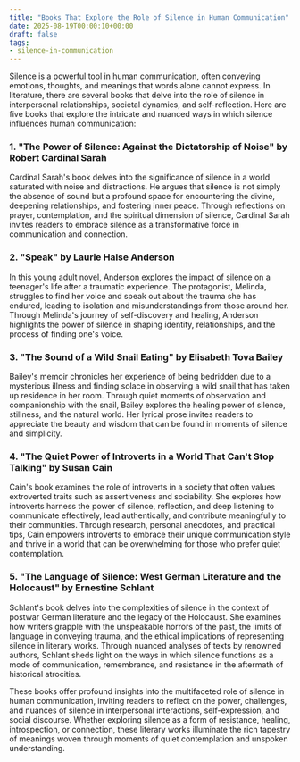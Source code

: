 ```yaml
---
title: "Books That Explore the Role of Silence in Human Communication"
date: 2025-08-19T00:00:10+00:00
draft: false
tags:
- silence-in-communication
---
```


Silence is a powerful tool in human communication, often conveying emotions, thoughts, and meanings that words alone cannot express. In literature, there are several books that delve into the role of silence in interpersonal relationships, societal dynamics, and self-reflection. Here are five books that explore the intricate and nuanced ways in which silence influences human communication:

### 1. "The Power of Silence: Against the Dictatorship of Noise" by Robert Cardinal Sarah

Cardinal Sarah's book delves into the significance of silence in a world saturated with noise and distractions. He argues that silence is not simply the absence of sound but a profound space for encountering the divine, deepening relationships, and fostering inner peace. Through reflections on prayer, contemplation, and the spiritual dimension of silence, Cardinal Sarah invites readers to embrace silence as a transformative force in communication and connection.

### 2. "Speak" by Laurie Halse Anderson

In this young adult novel, Anderson explores the impact of silence on a teenager's life after a traumatic experience. The protagonist, Melinda, struggles to find her voice and speak out about the trauma she has endured, leading to isolation and misunderstandings from those around her. Through Melinda's journey of self-discovery and healing, Anderson highlights the power of silence in shaping identity, relationships, and the process of finding one's voice.

### 3. "The Sound of a Wild Snail Eating" by Elisabeth Tova Bailey

Bailey's memoir chronicles her experience of being bedridden due to a mysterious illness and finding solace in observing a wild snail that has taken up residence in her room. Through quiet moments of observation and companionship with the snail, Bailey explores the healing power of silence, stillness, and the natural world. Her lyrical prose invites readers to appreciate the beauty and wisdom that can be found in moments of silence and simplicity.

### 4. "The Quiet Power of Introverts in a World That Can't Stop Talking" by Susan Cain

Cain's book examines the role of introverts in a society that often values extroverted traits such as assertiveness and sociability. She explores how introverts harness the power of silence, reflection, and deep listening to communicate effectively, lead authentically, and contribute meaningfully to their communities. Through research, personal anecdotes, and practical tips, Cain empowers introverts to embrace their unique communication style and thrive in a world that can be overwhelming for those who prefer quiet contemplation.

### 5. "The Language of Silence: West German Literature and the Holocaust" by Ernestine Schlant

Schlant's book delves into the complexities of silence in the context of postwar German literature and the legacy of the Holocaust. She examines how writers grapple with the unspeakable horrors of the past, the limits of language in conveying trauma, and the ethical implications of representing silence in literary works. Through nuanced analyses of texts by renowned authors, Schlant sheds light on the ways in which silence functions as a mode of communication, remembrance, and resistance in the aftermath of historical atrocities.

These books offer profound insights into the multifaceted role of silence in human communication, inviting readers to reflect on the power, challenges, and nuances of silence in interpersonal interactions, self-expression, and social discourse. Whether exploring silence as a form of resistance, healing, introspection, or connection, these literary works illuminate the rich tapestry of meanings woven through moments of quiet contemplation and unspoken understanding.